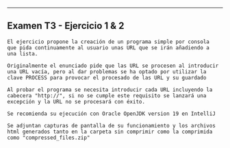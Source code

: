 -----------------------------------------------
Examen T3 - Ejercicio 1 & 2
-----------------------------------------------

    El ejercicio propone la creación de un programa simple por consola
    que pida continuamente al usuario unas URL que se irán añadiendo a
    una lista.

    Originalmente el enunciado pide que las URL se procesen al introducir
    una URL vacía, pero al dar problemas se ha optado por utilizar la
    clave PROCESS para provocar el procesado de las URL y su guardado

    Al probar el programa se necesita introducir cada URL incluyendo la
    cabecera "http://", si no se cumple este requisito se lanzará una
    excepción y la URL no se procesará con éxito.

    Se recomienda su ejecución con Oracle OpenJDK version 19 en IntelliJ

    Se adjuntan capturas de pantalla de su funcionamiento y los archivos
    html generados tanto en la carpeta sin comprimir como la comprimida
    como "compressed_files.zip"
